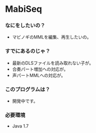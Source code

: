 MabiSeq
=======


### なにをしたいの？

* マビノギのMMLを編集、再生したいの。


### すでにあるのじゃ？

* 最新のDLSファイルを読み取れない子が。
* 合奏パート増加への対応が。
* 声パートMMLへの対応が。


### このプログラムは？

* 開発中です。


### 必要環境

* Java 1.7

